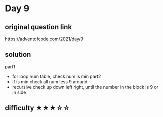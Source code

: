 # Day 9

## original question link

<https://adventofcode.com/2021/day/9>

## solution

part1 
- for loop num table, check num is min
part2 
- if is min check all num less 9 around
- recursive check up down left right, until the number in the block is 9 or in side

## difficulty  ★★★☆☆
